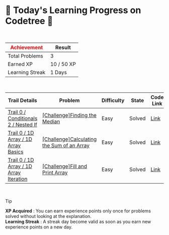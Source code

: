 # 🌲 Today's Learning Progress on Codetree 🌲

<br />

| <span style="color:red;display:block;text-align:center;"> **Achievement**</span> | Result |
|---|---|
|Total Problems| 3 |
| Earned XP | 10 / 50 XP |
| Learning Streak | 1 Days |

<br />

|Trail Details|Problem|Difficulty|State|Code Link|
|---|---|---|---|---|
|[Trail 0 / Conditionals 2 / Nested If](https://www.codetree.ai/trail-info/codetree-101/)|[[Challenge]Finding the Median](https://www.codetree.ai/trails/complete/curated-cards/nl-pre-nested-if-3/)|Easy|Solved|[Link](https://github.com/adikri/hello-world/blob/main/250421/%EC%A4%91%EC%95%99%EA%B0%92%20%EA%B5%AC%ED%95%98%EA%B8%B0/find-the-median.js)|
|[Trail 0 / 1D Array / 1D Array Basics](https://www.codetree.ai/trail-info/codetree-101/)|[[Challenge]Calculating the Sum of an Array](https://www.codetree.ai/trails/complete/curated-cards/nl-pre-1d-array-basics-1/)|Easy|Solved|[Link](https://github.com/adikri/hello-world/blob/main/250421/%EB%B0%B0%EC%97%B4%EC%9D%98%20%ED%95%A9%20%EA%B3%84%EC%82%B0%ED%95%98%EA%B8%B0/calculate-sum-of-array.js)|
|[Trail 0 / 1D Array / 1D Array Iteration](https://www.codetree.ai/trail-info/codetree-101/)|[[Challenge]Fill and Print Array](https://www.codetree.ai/trails/complete/curated-cards/nl-pre-1d-array-iteration-1/)|Easy|Solved|[Link](https://github.com/adikri/hello-world/blob/main/250421/%EB%B0%B0%EC%97%B4%20%EC%B1%84%EC%9A%B0%EA%B3%A0%20%EC%B6%9C%EB%A0%A5%ED%95%98%EA%B8%B0/filling-array-and-print.js)|


<br />

> [!TIP]
> **XP Acquired** : You can earn experience points only once for problems solved without looking at the explanation.  
> **Learning Streak** : A streak day become valid as soon as you earn new experience points on a new day.

